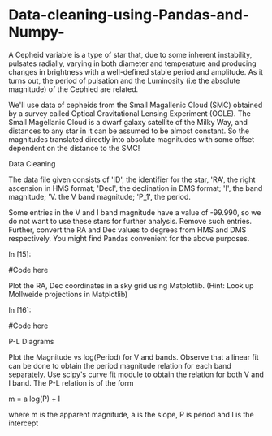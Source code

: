 # Data-cleaning-using-Pandas-and-Numpy-
A Cepheid variable is a type of star that, due to some inherent instability, pulsates radially, varying in both diameter and temperature and producing changes in brightness with a well-defined stable period and amplitude. As it turns out, the period of pulsation and the Luminosity (i.e the absolute magnitude) of the Cephied are related.

We'll use data of cepheids from the Small Magallenic Cloud (SMC) obtained by a survey called Optical Gravitational Lensing Experiment (OGLE). The Small Magellanic Cloud is a dwarf galaxy satellite of the Milky Way, and distances to any star in it can be assumed to be almost constant. So the magnitudes translated directly into absolute magnitudes with some offset dependent on the distance to the SMC!

Data Cleaning

The data file given consists of 'ID', the identifier for the star, 'RA', the right ascension in HMS format; 'Decl', the declination in DMS format; 'I', the band magnitude; 'V. the V band magnitude; 'P_1', the period.

Some entries in the V and I band magnitude have a value of -99.990, so we do not want to use these stars for further analysis. Remove such entries. Further, convert the RA and Dec values to degrees from HMS and DMS respectively. You might find Pandas convenient for the above purposes.

In [15]:

#Code here

Plot the RA, Dec coordinates in a sky grid using Matplotlib. (Hint: Look up Mollweide projections in Matplotlib)

In [16]:

#Code here

P-L Diagrams

Plot the Magnitude vs log(Period) for V and bands. Observe that a linear fit can be done to obtain the period magnitude relation for each band separately. Use scipy's curve fit module to obtain the relation for both V and I band. The P-L relation is of the form

m = a log(P) + I

where m is the apparent magnitude, a is the slope, P is period and I is the intercept
